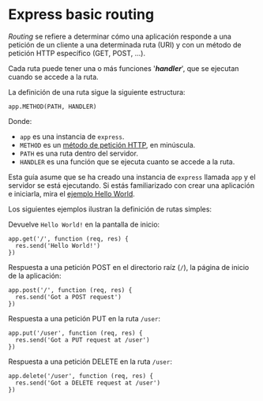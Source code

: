 # Express basic routing

_Routing_ se refiere a determinar cómo una aplicación responde a una petición de un cliente a una determinada ruta \(URI\) y con un método de petición HTTP específico \(GET, POST, ...\).

Cada ruta puede tener una o más funciones '_**handler**_', que se ejecutan cuando se accede a la ruta.

La definición de una ruta sigue la siguiente estructura:

```
app.METHOD(PATH, HANDLER)
```

Donde:

* `app` es una instancia de `express`.
* `METHOD` es un [método de petición HTTP](https://en.wikipedia.org/wiki/Hypertext_Transfer_Protocol#Request_methods), en minúscula.
* `PATH` es una ruta dentro del servidor.
* `HANDLER` es una función que se ejecuta cuanto se accede a la ruta.

Esta guía asume que se ha creado una instancia de `express` llamada `app` y el servidor se está ejecutando. Si estás familiarizado con crear una aplicación e iniciarla, mira el [ejemplo Hello World](http://expressjs.com/en/starter/hello-world.html).

Los siguientes ejemplos ilustran la definición de rutas simples:

Devuelve `Hello World!` en la pantalla de inicio:

```
app.get('/', function (req, res) {
  res.send('Hello World!')
})
```

Respuesta a una petición POST en el directorio raíz \(`/`\), la página de inicio de la aplicación:

```
app.post('/', function (req, res) {
  res.send('Got a POST request')
})
```

Respuesta a una petición PUT en la ruta `/user`:

```
app.put('/user', function (req, res) {
  res.send('Got a PUT request at /user')
})
```

Respuesta a una petición DELETE en la ruta `/user`:

```
app.delete('/user', function (req, res) {
  res.send('Got a DELETE request at /user')
})
```




